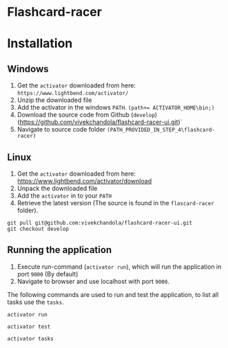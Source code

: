 # Flashcard-racer

# Installation 
## Windows
1. Get the `activator` downloaded from here: `https://www.lightbend.com/activator/`
2. Unzip the downloaded file
3. Add the activator in the windows `PATH`. ```(path+= ACTIVATOR_HOME\bin;)```
4. Download the source code from Github (`develop`) (https://github.com/vivekchandola/flashcard-racer-ui.git)`
5. Navigate to source code folder `(PATH_PROVIDED_IN_STEP_4\flashcard-racer)`

## Linux
1. Get the `activator` downloaded from here: https://www.lightbend.com/activator/download
2. Unpack the downloaded file
3. Add the `activator` in to your `PATH`
4. Retrieve the latest version (The source is found in the `flascard-racer` folder).

 ```
git pull git@github.com:vivekchandola/flashcard-racer-ui.git
git checkout develop
 ```
 
 

## Running the application
1. Execute run-command  (`activator run`), which will run the application in port `9000` (By default)
2. Navigate to browser and use localhost with port `9000`.

The following commands are used to run and test the application, to list all tasks use the `tasks`.

```
activator run
```
```
activator test
```
```
activator tasks 
 ```